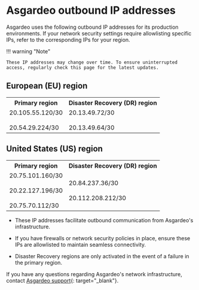 # Asgardeo outbound IP addresses

Asgardeo uses the following outbound IP addresses for its production environments. If your network security settings require allowlisting specific IPs, refer to the corresponding IPs for your region.

!!! warning "Note"

    These IP addresses may change over time. To ensure uninterrupted access, regularly check this page for the latest updates.

## European (EU) region

<table>
    <tr>
        <th>Primary region</th>
        <th>Disaster Recovery (DR) region</th>
    </tr>
    <tr>
        <td>
            20.105.55.120/30</br></br>
            20.54.29.224/30
        </td>
        <td>
            20.13.49.72/30</br></br>
            20.13.49.64/30
        </td>
    </tr>
</table>


## United States (US) region

<table>
    <tr>
        <th>Primary region</th>
        <th>Disaster Recovery (DR) region</th>
    <tr>
    <tr>
        <td>
            20.75.101.160/30</br></br>
            20.22.127.196/30</br></br>
            20.75.70.112/30
        </td>
        <td>
            20.84.237.36/30</br></br>
            20.112.208.212/30
        </td>
    </tr>
</table>

- These IP addresses facilitate outbound communication from Asgardeo's infrastructure.

- If you have firewalls or network security policies in place, ensure these IPs are allowlisted to maintain seamless connectivity.

- Disaster Recovery regions are only activated in the event of a failure in the primary region.

If you have any questions regarding Asgardeo's network infrastructure, contact [Asgardeo support](https://wso2.com/contact/){: target="_blank"}.